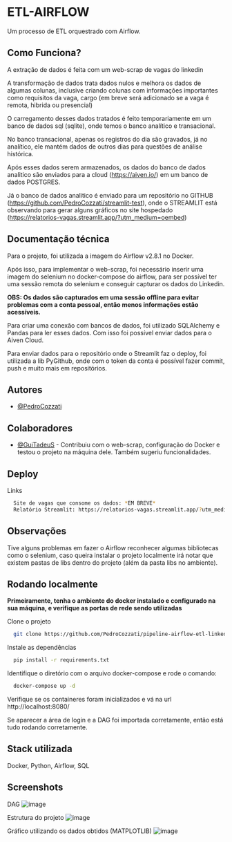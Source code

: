 # ETL-AIRFLOW

Um processo de ETL orquestrado com Airflow.



## Como Funciona?

A extração de dados é feita com um web-scrap de vagas do linkedin

A transformação de dados trata dados nulos e melhora os dados de algumas colunas, inclusive criando colunas com informações importantes como requisitos da vaga, cargo (em breve será adicionado se a vaga é remota, hibrida ou presencial)

O carregamento desses dados tratados é feito temporariamente em um banco de dados sql (sqlite), onde temos o banco analítico e transacional.

No banco transacional, apenas os registros do dia são gravados, já no analítico, ele mantém dados de outros dias para questões de análise histórica.

Após esses dados serem armazenados, os dados do banco de dados analitico são enviados para a cloud (https://aiven.io/) em um banco de dados POSTGRES. 

Já o banco de dados analitico é enviado para um repositório no GITHUB (https://github.com/PedroCozzati/streamlit-test), onde o STREAMLIT está observando para gerar alguns gráficos no site hospedado (https://relatorios-vagas.streamlit.app/?utm_medium=oembed)
## Documentação técnica

Para o projeto, foi utilizada a imagem do Airflow v2.8.1 no Docker.

Após isso, para implementar o web-scrap, foi necessário inserir uma imagem do selenium no docker-compose do airflow, para ser possível ter uma sessão remota do selenium e conseguir capturar os dados do Linkedin.

**OBS: Os dados são capturados em uma sessão offline para evitar problemas com a conta pessoal, então menos informações estão acessíveis.**

Para criar uma conexão com bancos de dados, foi utilizado SQLAlchemy e Pandas para ler esses dados. Com isso foi possível enviar dados para o Aiven Cloud. 

Para enviar dados para o repositório onde o Streamlit faz o deploy, foi utilizada a lib PyGithub, onde com o token da conta é possível fazer commit, push e muito mais em repositórios.



## Autores

- [@PedroCozzati](https://www.github.com/PedroCozzati)

## Colaboradores

- [@GuiTadeuS](https://github.com/GuiTadeuS) - Contribuiu com o web-scrap, configuração do Docker e testou o projeto na máquina dele. Também sugeriu funcionalidades.


## Deploy

Links 

```bash
  Site de vagas que consome os dados: *EM BREVE*
  Relatório Streamlit: https://relatorios-vagas.streamlit.app/?utm_medium=oembed
```


## Observações

Tive alguns problemas em fazer o Airflow reconhecer algumas bibliotecas como o selenium, caso queira instalar o projeto localmente irá notar que existem pastas de libs dentro do projeto (além da pasta libs no ambiente). 
## Rodando localmente
**Primeiramente, tenha o ambiente do docker instalado e configurado na sua máquina, e verifique as portas de rede sendo utilizadas**

Clone o projeto

```bash
  git clone https://github.com/PedroCozzati/pipeline-airflow-etl-linkedin
```

Instale as dependências

```bash
  pip install -r requirements.txt
```

Identifique o diretório com o arquivo docker-compose e rode o comando:

```bash
  docker-compose up -d
```

Verifique se os containeres foram inicializados e vá na url http://localhost:8080/

Se aparecer a área de login e a DAG foi importada corretamente, então está tudo rodando corretamente.

## Stack utilizada

Docker, Python, Airflow, SQL


## Screenshots


DAG
![image](https://github.com/PedroCozzati/pipeline-airflow-etl-linkedin/assets/80106385/60e6c975-23dc-44a0-a05a-132cd6d6fca7)

Estrutura do projeto
![image](https://github.com/PedroCozzati/pipeline-airflow-etl-linkedin/assets/80106385/d476f47a-f4ef-47c5-97d9-473055690f75)

Gráfico utilizando os dados obtidos (MATPLOTLIB)
![image](https://github.com/PedroCozzati/pipeline-airflow-etl-linkedin/assets/80106385/bea71478-86a4-43de-929b-45a4f936ff47)
